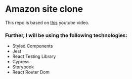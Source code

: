 # Amazon site clone

This repo is based on [this](https://youtu.be/RDV3Z1KCBvo) youtube video.

### Further, I will be using the following technologies:

- Styled Components
- Jest
- React Testing Library
- Cypress
- Storybook
- React Router Dom
